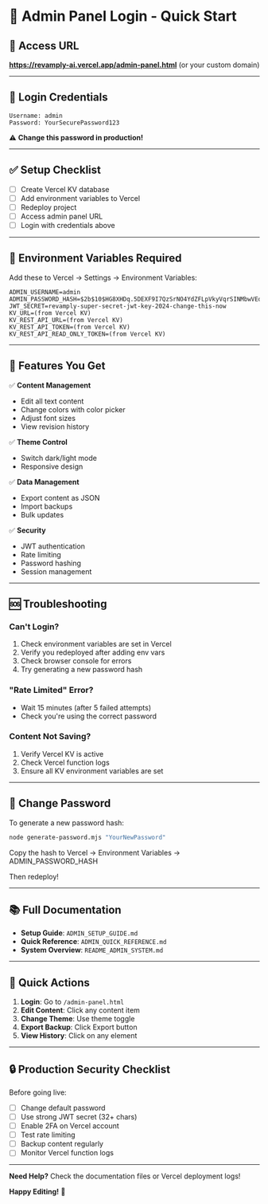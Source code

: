# 🚀 Admin Panel Login - Quick Start

## 📍 Access URL
**https://revamply-ai.vercel.app/admin-panel.html**
(or your custom domain)

---

## 🔐 Login Credentials

```
Username: admin
Password: YourSecurePassword123
```

⚠️ **Change this password in production!**

---

## ✅ Setup Checklist

- [ ] Create Vercel KV database
- [ ] Add environment variables to Vercel
- [ ] Redeploy project
- [ ] Access admin panel URL
- [ ] Login with credentials above

---

## 🔧 Environment Variables Required

Add these to Vercel → Settings → Environment Variables:

```env
ADMIN_USERNAME=admin
ADMIN_PASSWORD_HASH=$2b$10$HG8XHDq.5DEXF9I7QzSrNO4YdZFLpVkyVqrSINMbwVEoPy881Yb0y
JWT_SECRET=revamply-super-secret-jwt-key-2024-change-this-now
KV_URL=(from Vercel KV)
KV_REST_API_URL=(from Vercel KV)
KV_REST_API_TOKEN=(from Vercel KV)
KV_REST_API_READ_ONLY_TOKEN=(from Vercel KV)
```

---

## 🎯 Features You Get

✅ **Content Management**
- Edit all text content
- Change colors with color picker
- Adjust font sizes
- View revision history

✅ **Theme Control**
- Switch dark/light mode
- Responsive design

✅ **Data Management**
- Export content as JSON
- Import backups
- Bulk updates

✅ **Security**
- JWT authentication
- Rate limiting
- Password hashing
- Session management

---

## 🆘 Troubleshooting

### Can't Login?
1. Check environment variables are set in Vercel
2. Verify you redeployed after adding env vars
3. Check browser console for errors
4. Try generating a new password hash

### "Rate Limited" Error?
- Wait 15 minutes (after 5 failed attempts)
- Check you're using the correct password

### Content Not Saving?
1. Verify Vercel KV is active
2. Check Vercel function logs
3. Ensure all KV environment variables are set

---

## 🔄 Change Password

To generate a new password hash:

```bash
node generate-password.mjs "YourNewPassword"
```

Copy the hash to Vercel → Environment Variables → ADMIN_PASSWORD_HASH

Then redeploy!

---

## 📚 Full Documentation

- **Setup Guide**: `ADMIN_SETUP_GUIDE.md`
- **Quick Reference**: `ADMIN_QUICK_REFERENCE.md`
- **System Overview**: `README_ADMIN_SYSTEM.md`

---

## 🎉 Quick Actions

1. **Login**: Go to `/admin-panel.html`
2. **Edit Content**: Click any content item
3. **Change Theme**: Use theme toggle
4. **Export Backup**: Click Export button
5. **View History**: Click on any element

---

## 🔒 Production Security Checklist

Before going live:
- [ ] Change default password
- [ ] Use strong JWT secret (32+ chars)
- [ ] Enable 2FA on Vercel account
- [ ] Test rate limiting
- [ ] Backup content regularly
- [ ] Monitor Vercel function logs

---

**Need Help?** Check the documentation files or Vercel deployment logs!

**Happy Editing!** 🎨
